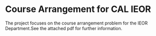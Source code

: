 # Course Arrangement for CAL IEOR
The project focuses on the course arrangement problem for the IEOR Department.See the attached pdf for further information.
